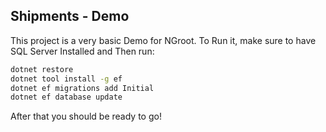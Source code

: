 ## Shipments - Demo
This project is a very basic Demo for NGroot. To Run it, make sure to have SQL Server Installed and  Then run:

```bash
dotnet restore
dotnet tool install -g ef
dotnet ef migrations add Initial
dotnet ef database update
``` 

After that you should be ready to go!